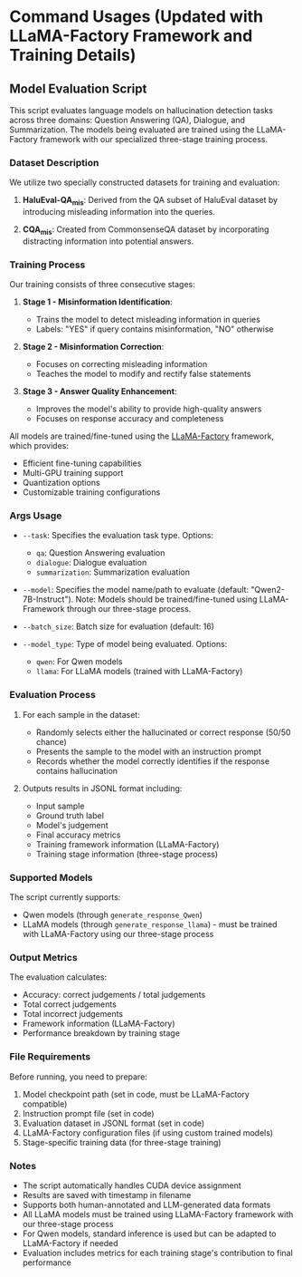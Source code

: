 # Command Usages (Updated with LLaMA-Factory Framework and Training Details)

## Model Evaluation Script

This script evaluates language models on hallucination detection tasks across three domains: Question Answering (QA), Dialogue, and Summarization. The models being evaluated are trained using the LLaMA-Factory framework with our specialized three-stage training process.

### Dataset Description

We utilize two specially constructed datasets for training and evaluation:

1. **HaluEval-QA<sub>mis</sub>**: Derived from the QA subset of HaluEval dataset by introducing misleading information into the queries.

2. **CQA<sub>mis<sub>**: Created from CommonsenseQA dataset by incorporating distracting information into potential answers.

### Training Process

Our training consists of three consecutive stages:

1. **Stage 1 - Misinformation Identification**:
   - Trains the model to detect misleading information in queries
   - Labels: "YES" if query contains misinformation, "NO" otherwise

2. **Stage 2 - Misinformation Correction**:
   - Focuses on correcting misleading information
   - Teaches the model to modify and rectify false statements

3. **Stage 3 - Answer Quality Enhancement**:
   - Improves the model's ability to provide high-quality answers
   - Focuses on response accuracy and completeness

All models are trained/fine-tuned using the [LLaMA-Factory](https://github.com/hiyouga/LLaMA-Factory) framework, which provides:
- Efficient fine-tuning capabilities
- Multi-GPU training support
- Quantization options
- Customizable training configurations

### Args Usage

- `--task`: Specifies the evaluation task type. Options:
  - `qa`: Question Answering evaluation
  - `dialogue`: Dialogue evaluation
  - `summarization`: Summarization evaluation

- `--model`: Specifies the model name/path to evaluate (default: "Qwen2-7B-Instruct"). Note: Models should be trained/fine-tuned using LLaMA-Framework through our three-stage process.

- `--batch_size`: Batch size for evaluation (default: 16)

- `--model_type`: Type of model being evaluated. Options:
  - `qwen`: For Qwen models
  - `llama`: For LLaMA models (trained with LLaMA-Factory)

### Evaluation Process

1. For each sample in the dataset:
   - Randomly selects either the hallucinated or correct response (50/50 chance)
   - Presents the sample to the model with an instruction prompt
   - Records whether the model correctly identifies if the response contains hallucination

2. Outputs results in JSONL format including:
   - Input sample
   - Ground truth label
   - Model's judgement
   - Final accuracy metrics
   - Training framework information (LLaMA-Factory)
   - Training stage information (three-stage process)

### Supported Models

The script currently supports:
- Qwen models (through `generate_response_Qwen`)
- LLaMA models (through `generate_response_llama`) - must be trained with LLaMA-Factory using our three-stage process

### Output Metrics

The evaluation calculates:
- Accuracy: correct judgements / total judgements
- Total correct judgements
- Total incorrect judgements
- Framework information (LLaMA-Factory)
- Performance breakdown by training stage

### File Requirements

Before running, you need to prepare:
1. Model checkpoint path (set in code, must be LLaMA-Factory compatible)
2. Instruction prompt file (set in code)
3. Evaluation dataset in JSONL format (set in code)
4. LLaMA-Factory configuration files (if using custom trained models)
5. Stage-specific training data (for three-stage training)

### Notes

- The script automatically handles CUDA device assignment
- Results are saved with timestamp in filename
- Supports both human-annotated and LLM-generated data formats
- All LLaMA models must be trained using LLaMA-Factory framework with our three-stage process
- For Qwen models, standard inference is used but can be adapted to LLaMA-Factory if needed
- Evaluation includes metrics for each training stage's contribution to final performance
